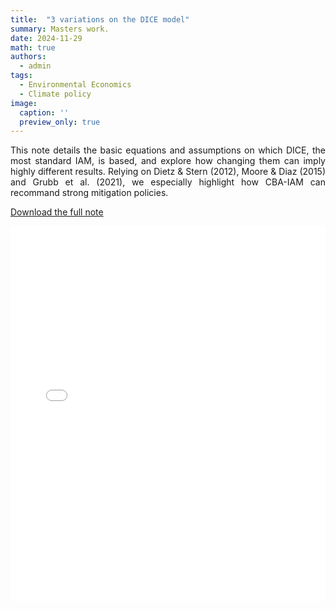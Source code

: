 ```yaml
---
title:  "3 variations on the DICE model"
summary: Masters work.
date: 2024-11-29
math: true
authors:
  - admin
tags:
  - Environmental Economics
  - Climate policy
image:
  caption: ''
  preview_only: true
---
```


<p align="justify">
This note details the basic equations and assumptions on which DICE, the most standard IAM, is based, and explore how changing them can imply highly different results. Relying on Dietz & Stern (2012), Moore & Diaz (2015) and Grubb et al. (2021), we especially highlight how CBA-IAM can recommand strong mitigation policies.
</p>

[Download the full note](/documents/DA_COSTA-DICE.pdf)

<iframe src="/documents/DA_COSTA-DICE.pdf" width="100%" height="600px" style="border: none;">
    This browser does not support PDFs. Please download the PDF to view it: <a href="/documents/DA_COSTA-DICE.pdf">Download PDF</a>.
</iframe>